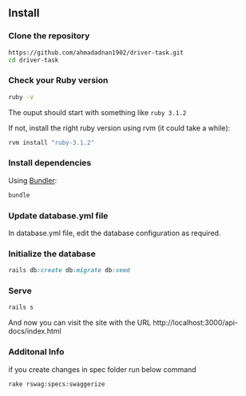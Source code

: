 
## Install

### Clone the repository

```bash
https://github.com/ahmadadnan1902/driver-task.git
cd driver-task

```

### Check your Ruby version

```bash
ruby -v
```

The ouput should start with something like `ruby 3.1.2`

If not, install the right ruby version using rvm (it could take a while):

```bash
rvm install "ruby-3.1.2"
```

### Install dependencies

Using [Bundler](https://github.com/bundler/bundler):

```bash
bundle
```

### Update database.yml file
In database.yml file, edit the database configuration as required.

### Initialize the database

```ruby
rails db:create db:migrate db:seed
```

### Serve

```ruby
rails s
```
And now you can visit the site with the URL http://localhost:3000/api-docs/index.html

### Additonal Info
if you create changes in spec folder
run below command

```bash
rake rswag:specs:swaggerize 
```

